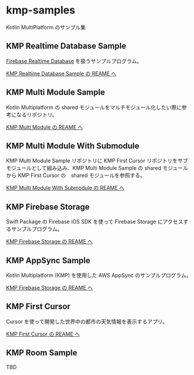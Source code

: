 # kmp-samples

Kotlin MultiPlatform のサンプル集  


## KMP Realtime Database Sample

[Firebase Realtime Database](https://firebase.google.com/docs/database?hl=ja) を扱うサンプルプログラム。  

[KMP Realtime Database Sample の REAME へ](./KmpRealtimeDatabaseSample/README.md)


## KMP Multi Module Sample

Kotlin Multiplatform の shared モジュールをマルチモジュール化したい際に参考になるリポジトリ。  

[KMP Multi Module の REAME へ](./KmpMultiModule/README.md)

## KMP Multi Module With Submodule

KMP Multi Module Sample リポジトリに KMP First Cursor リポジトリをサブモジュールとして組み込み、KMP Multi Module Sample の shared モジュールから KMP First Cursor の　shared モジュールを参照する。 

[KMP Multi Module With Submodule の REAME へ](./KmpMultiModuleWithSubmodule/README.md)

## KMP Firebase Storage

Swift Package の Firebase iOS SDK を使って Firebase Storage にアクセスするサンプルプログラム。  

[KMP Firebase Storage の REAME へ](./KmpFirebaseStorage/README.md)

## KMP AppSync Sample

Kotlin Multiplatform (KMP) を使用した AWS AppSync のサンプルプログラム。

[KMP Firebase Storage の REAME へ](./KmpAppSync/README.md)

## KMP First Cursor

Cursor を使って開発した世界中の都市の天気情報を表示するアプリ。

[KMP First Cursor の REAME へ](./KmpFirstCursor/README.md)


## KMP Room Sample

TBD

